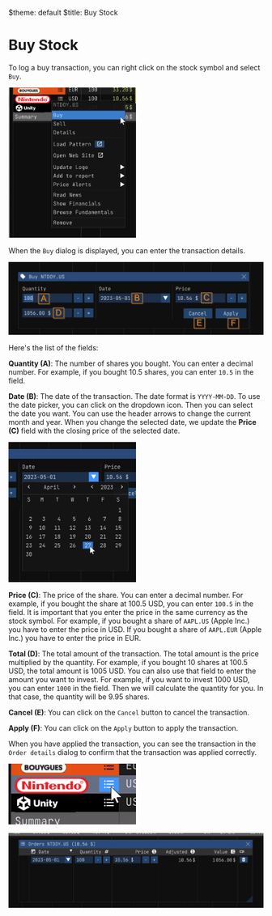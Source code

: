 $theme: default
$title: Buy Stock

Buy Stock
=========

To log a buy transaction, you can right click on the stock symbol and select `Buy`.

<img src="./img/buy_stock_01.png" width="50%"/>

When the `Buy` dialog is displayed, you can enter the transaction details.

![Buy Stock](./img/buy_stock_02.png)

Here's the list of the fields:

**Quantity (A)**: The number of shares you bought. You can enter a decimal number. For example, if you bought 10.5 shares, you can enter `10.5` in the field.

**Date (B)**: The date of the transaction. The date format is `YYYY-MM-DD`. To use the date picker, you can click on the dropdown icon. Then you can select the date you want. You can use the header arrows to change the current month and year. When you change the selected date, we update the **Price (C)** field with the closing price of the selected date. 

<img src="./img/buy_stock_03.png" width="50%"/>

**Price (C)**: The price of the share. You can enter a decimal number. For example, if you bought the share at 100.5 USD, you can enter `100.5` in the field. It is important that you enter the price in the same currency as the stock symbol. For example, if you bought a share of `AAPL.US` (Apple Inc.) you have to enter the price in USD. If you bought a share of `AAPL.EUR` (Apple Inc.) you have to enter the price in EUR.

**Total (D)**: The total amount of the transaction. The total amount is the price multiplied by the quantity. For example, if you bought 10 shares at 100.5 USD, the total amount is 1005 USD. You can also use that field to enter the amount you want to invest. For example, if you want to invest 1000 USD, you can enter `1000` in the field. Then we will calculate the quantity for you. In that case, the quantity will be 9.95 shares.

**Cancel (E)**: You can click on the `Cancel` button to cancel the transaction.

**Apply (F)**: You can click on the `Apply` button to apply the transaction.

When you have applied the transaction, you can see the transaction in the `Order details` dialog to confirm that the transaction was applied correctly.

<img src="./img/buy_stock_04.png" width="50%"/>

![Buy Stock](./img/buy_stock_05.png)
